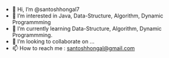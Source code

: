 - 👋 Hi, I’m @santoshhongal7
- 👀 I’m interested in Java, Data-Structure, Algorithm, Dynamic Programmming
- 🌱 I’m currently learning Data-Structure, Algorithm, Dynamic Programmming.
- 💞️ I’m looking to collaborate on ...
- 📫 How to reach me : santoshhongal@gmail.com

<!---
santoshhongal7/santoshhongal7 is a ✨ special ✨ repository because its `README.md` (this file) appears on your GitHub profile.
You can click the Preview link to take a look at your changes.
--->

